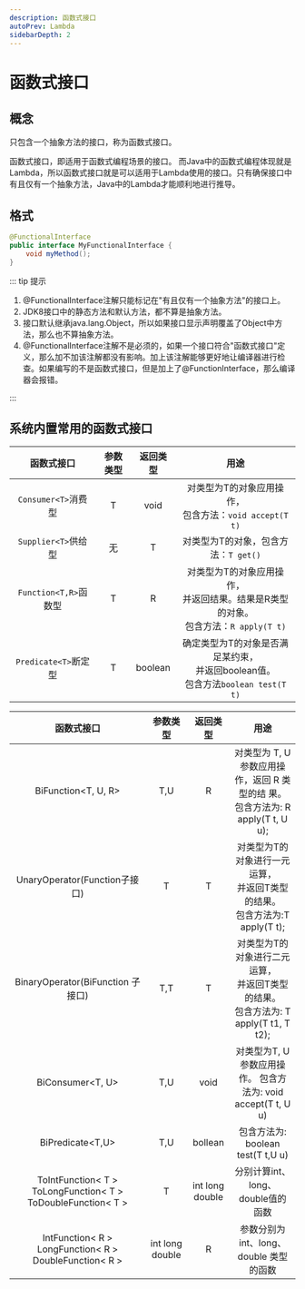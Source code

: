 ```yaml
---
description: 函数式接口
autoPrev: Lambda
sidebarDepth: 2
---
```

# 函数式接口

## 概念
只包含一个抽象方法的接口，称为函数式接口。

函数式接口，即适用于函数式编程场景的接口。 而Java中的函数式编程体现就是Lambda，所以函数式接口就是可以适用于Lambda使用的接口。只有确保接口中有且仅有一个抽象方法，Java中的Lambda才能顺利地进行推导。

## 格式
```java
@FunctionalInterface
public interface MyFunctionalInterface {
    void myMethod();
}
```
::: tip 提示


1.  @FunctionalInterface注解只能标记在"有且仅有一个抽象方法"的接口上。
2.  JDK8接口中的静态方法和默认方法，都不算是抽象方法。
3.  接口默认继承java.lang.Object，所以如果接口显示声明覆盖了Object中方法，那么也不算抽象方法。
4.  @FunctionalInterface注解不是必须的，如果一个接口符合"函数式接口"定义，那么加不加该注解都没有影响。加上该注解能够更好地让编译器进行检查。如果编写的不是函数式接口，但是加上了@FunctionInterface，那么编译器会报错。

:::

## 系统内置常用的函数式接口
| 函数式接口          | 参数类型 | 返回类型  |  用途   |
| :-----------------:|:-------:| :--------:| :------:|
| `Consumer<T>`消费型 |    T    |   void   | 对类型为T的对象应用操作，<br>包含方法：`void accept(T t)` |
| `Supplier<T>`供给型 |   无    |     T    | 对类型为T的对象，包含方法：`T get()` |
| `Function<T,R>`函数型|   T    |     R    | 对类型为T的对象应用操作，<br>并返回结果。结果是R类型的对象。<br>包含方法：`R apply(T t)` |
| `Predicate<T>`断定型 |   T    |  boolean | 确定类型为T的对象是否满足某约束，<br>并返回boolean值。<br>包含方法`boolean test(T t)` |


| 函数式接口          | 参数类型 | 返回类型  |  用途   |
| :-----------------:|:-------:| :--------:| :------:|
| BiFunction<T, U, R>| T,U | R | 对类型为 T, U 参数应用操作，返回 R 类型的结 果。<br>包含方法为: R apply(T t, U u);|
| UnaryOperator(Function子接口) | T | T | 对类型为T的对象进行一元运算，<br>并返回T类型的结果。<br>包含方法为:T apply(T t); |
| BinaryOperator(BiFunction 子接口)| T,T | T | 对类型为T的对象进行二元运算，<br>并返回T类型的结果。<br>包含方法为: T apply(T t1, T t2); |
| BiConsumer<T, U> | T,U | void | 对类型为T, U 参数应用操作。 包含方法为: void accept(T t, U u)|
| BiPredicate<T,U> | T,U | bollean | 包含方法为: boolean test(T t,U u)|
| ToIntFunction< T > ToLongFunction< T > ToDoubleFunction< T > | T | int long double | 分别计算int、long、double值的函数|
| IntFunction< R > LongFunction< R > DoubleFunction< R > | int long double | R | 参数分别为int、long、double 类型的函数|




